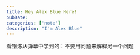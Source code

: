 ```yaml
---
title: Hey Alex Blue Here!
pubDate: 
categories: ['note']
description: "I'm Alex Blue"
---
```


看钢炼从弹幕中学到的：不要用问题来解释另一个问题